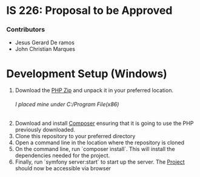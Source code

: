 <h1>IS 226: Proposal to be Approved</h1>
<h3>Contributors</h3>
<ul>
    <li>Jesus Gerard De ramos</li>
    <li>John Christian Marques</li>
</ul>

<h1>Development Setup (Windows)</h1>
<ol>
    <li>Download the <a href="https://windows.php.net/downloads/releases/php-8.1.3-nts-Win32-vs16-x64.zip">PHP Zip</a> and unpack it in your preferred location.
        <h6>I placed mine under C:/Program File(x86)</h6>
    </li>
    <li>Download and install <a href="https://getcomposer.org/Composer-Setup.exe">Composer</a> ensuring that it is going to use the PHP previously downloaded.</li>
    <li>Clone this repository to your preferred directory</li>
    <li>Open a command line in the location where the repository is cloned</li>
    <li>On the command line, run `composer install`. This will install the dependencies needed for the project.</li>
    <li>Finally, run `symfony server:start` to start up the server. The <a href="http://localhost:8000">Project</a> should now be accessible via browser</a> 
</ol>